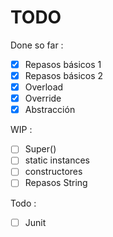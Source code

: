 # TODO

Done so far :

- [x] Repasos básicos 1
- [x] Repasos básicos 2
- [x] Overload
- [x] Override
- [x] Abstracción

WIP :

- [ ] Super()
- [ ] static instances
- [ ] constructores
- [ ] Repasos String

Todo :

- [ ] Junit